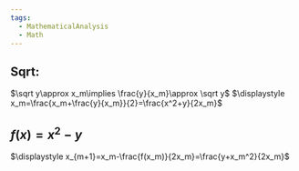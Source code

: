 ```yaml
---
tags:
  - MathematicalAnalysis
  - Math
---
```

## Sqrt:
$\sqrt y\approx x_m\implies \frac{y}{x_m}\approx \sqrt y$
$\displaystyle x_m=\frac{x_m+\frac{y}{x_m}}{2}=\frac{x^2+y}{2x_m}$
## $f(x)=x^2-y$
$\displaystyle x_{m+1}=x_m-\frac{f(x_m)}{2x_m}=\frac{y+x_m^2}{2x_m}$